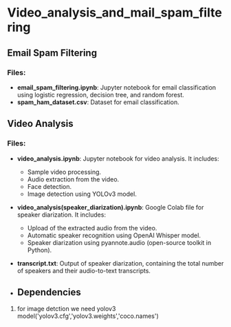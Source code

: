 # Video_analysis_and_mail_spam_filtering

## Email Spam Filtering

### Files:
- **email_spam_filtering.ipynb**: Jupyter notebook for email classification using logistic regression, decision tree, and random forest.
- **spam_ham_dataset.csv**: Dataset for email classification.

## Video Analysis

### Files:
- **video_analysis.ipynb**: Jupyter notebook for video analysis. It includes:
  - Sample video processing.
  - Audio extraction from the video.
  - Face detection.
  - Image detection using YOLOv3 model.

- **video_analysis(speaker_diarization).ipynb**: Google Colab file for speaker diarization. It includes:
  - Upload of the extracted audio from the video.
  - Automatic speaker recognition using OpenAI Whisper model.
  - Speaker diarization using pyannote.audio (open-source toolkit in Python).
  
- **transcript.txt**: Output of speaker diarization, containing the total number of speakers and their audio-to-text transcripts.

- ## Dependencies
1. for image detction we need yolov3 model('yolov3.cfg','yolov3.weights','coco.names')
   
